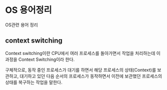 # OS 용어정리

OS관련 용어 정리

## context switching

Context switching이란 CPU에서 여러 프로세스를 돌아가면서 작업을 처리하는데 이 과정을 Context Switching이라 한다.

구체적으로, 동작 중인 프로세스가 대기를 하면서 해당 프로세스의 상태(Context)를 보관하고, 대기하고 있던 다음 순서의 프로세스가 동작하면서 이전에 보관했던 프로세스의 상태를 복구하는 작업을 말한다.
